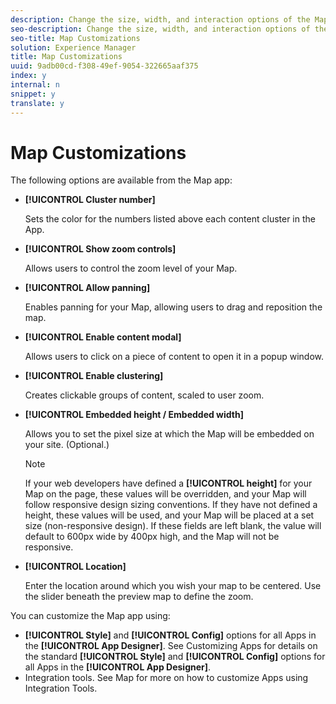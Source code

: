 ```yaml
---
description: Change the size, width, and interaction options of the Map app.
seo-description: Change the size, width, and interaction options of the Map app.
seo-title: Map Customizations
solution: Experience Manager
title: Map Customizations
uuid: 9adb00cd-f308-49ef-9054-322665aaf375
index: y
internal: n
snippet: y
translate: y
---
```


# Map Customizations


<a id="section_kff_cbg_sy"></a>

The following options are available from the Map app:

* **[!UICONTROL  Cluster number]**

  Sets the color for the numbers listed above each content cluster in the App.

* **[!UICONTROL  Show zoom controls]**

  Allows users to control the zoom level of your Map.

* **[!UICONTROL  Allow panning]**

  Enables panning for your Map, allowing users to drag and reposition the map.

* **[!UICONTROL  Enable content modal]**

  Allows users to click on a piece of content to open it in a popup window.

* **[!UICONTROL  Enable clustering]**

  Creates clickable groups of content, scaled to user zoom.

* **[!UICONTROL  Embedded height / Embedded width]**

  Allows you to set the pixel size at which the Map will be embedded on your site. (Optional.)

  >[!NOTE]
  >
  >If your web developers have defined a **[!UICONTROL  height]** for your Map on the page, these values will be overridden, and your Map will follow responsive design sizing conventions. If they have not defined a height, these values will be used, and your Map will be placed at a set size (non-responsive design). If these fields are left blank, the value will default to 600px wide by 400px high, and the Map will not be responsive.

* **[!UICONTROL  Location]**

  Enter the location around which you wish your map to be centered. Use the slider beneath the preview map to define the zoom.

You can customize the Map app using:

* **[!UICONTROL  Style]** and **[!UICONTROL  Config]** options for all Apps in the **[!UICONTROL  App Designer]**. See Customizing Apps for details on the standard **[!UICONTROL  Style]** and **[!UICONTROL  Config]** options for all Apps in the **[!UICONTROL  App Designer]**.
* Integration tools. See Map for more on how to customize Apps using Integration Tools.
